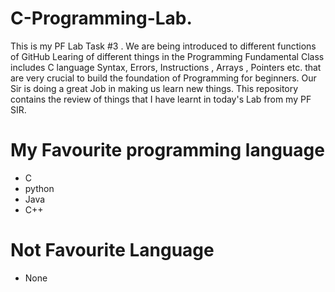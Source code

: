 # C-Programming-Lab.
This is my PF Lab Task #3 . We are being introduced to different functions of GitHub
Learing of different things in the Programming Fundamental Class includes C language Syntax, Errors, Instructions , Arrays , Pointers etc. that are very crucial to build the foundation of Programming for beginners.
Our Sir is doing a great Job in making us learn new things.
This repository contains the review of things that I have learnt in today's Lab from my PF SIR.
# My Favourite programming language
* C
* python
* Java
* C++
# Not Favourite Language
- None
  
